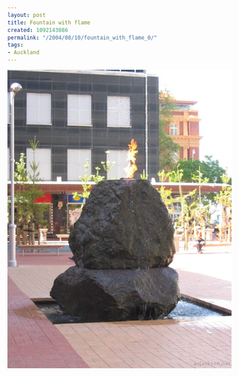 ```yaml
---
layout: post
title: Fountain with flame
created: 1092143086
permalink: "/2004/08/10/fountain_with_flame_0/"
tags:
- Auckland
---
```


<img src="/image/images/img_2189-1016.jpg"/>


